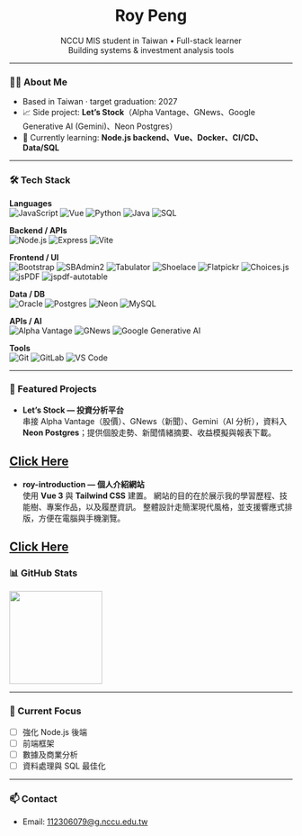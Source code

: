 <!-- Profile Header -->
<h1 align="center">Roy Peng</h1>
<p align="center">
  NCCU MIS student in Taiwan • Full-stack learner<br/>
  Building systems & investment analysis tools
</p>

---

### 🧑‍💻 About Me
- Based in Taiwan · target graduation: 2027      
- 📈 Side project: **Let’s Stock**（Alpha Vantage、GNews、Google Generative AI (Gemini)、Neon Postgres）  
- 🌱 Currently learning: **Node.js backend、Vue、Docker、CI/CD、Data/SQL**  

---

### 🛠 Tech Stack
**Languages**  
![JavaScript](https://img.shields.io/badge/Code-JavaScript-F7DF1E?logo=javascript&logoColor=000)
![Vue](https://img.shields.io/badge/Code-Vue-42b883?logo=vue.js&logoColor=fff)
![Python](https://img.shields.io/badge/Code-Python-3776AB?logo=python&logoColor=fff)
![Java](https://img.shields.io/badge/Code-Java-007396?logo=openjdk&logoColor=fff)
![SQL](https://img.shields.io/badge/Code-SQL-336791?logo=postgresql&logoColor=fff)

**Backend / APIs**  
![Node.js](https://img.shields.io/badge/Runtime-Node.js-339933?logo=node.js&logoColor=fff)
![Express](https://img.shields.io/badge/Web-Express-000000?logo=express&logoColor=fff)
![Vite](https://img.shields.io/badge/Build-Vite-646CFF?logo=vite&logoColor=fff)

**Frontend / UI**  
![Bootstrap](https://img.shields.io/badge/UI-Bootstrap-7952B3?logo=bootstrap&logoColor=fff)
![SBAdmin2](https://img.shields.io/badge/Theme-SBAdmin2-2C3E50)
![Tabulator](https://img.shields.io/badge/Grid-Tabulator-1E90FF)
![Shoelace](https://img.shields.io/badge/Web%20Components-Shoelace-0EA5E9)
![Flatpickr](https://img.shields.io/badge/Date-Flatpickr-16A34A)
![Choices.js](https://img.shields.io/badge/Select-Choices.js-111827)
![jsPDF](https://img.shields.io/badge/PDF-jsPDF-E34F26)
![jspdf-autotable](https://img.shields.io/badge/PDF-jspdf--autotable-ef4444)

**Data / DB**  
![Oracle](https://img.shields.io/badge/DB-Oracle-F80000?logo=oracle&logoColor=fff)
![Postgres](https://img.shields.io/badge/DB-Postgres-4169E1?logo=postgresql&logoColor=fff)
![Neon](https://img.shields.io/badge/Cloud-Neon-00E599)
![MySQL](https://img.shields.io/badge/DB-MySQL-4479A1?logo=mysql&logoColor=fff)

**APIs / AI**  
![Alpha Vantage](https://img.shields.io/badge/API-Alpha%20Vantage-000)
![GNews](https://img.shields.io/badge/API-GNews-0F9D58)
![Google Generative AI](https://img.shields.io/badge/AI-Gemini-4285F4?logo=google&logoColor=fff)

**Tools**  
![Git](https://img.shields.io/badge/SCM-Git-F05032?logo=git&logoColor=fff)
![GitLab](https://img.shields.io/badge/Repo-GitLab-FC6D26?logo=gitlab&logoColor=fff)
![VS Code](https://img.shields.io/badge/IDE-VS%20Code-007ACC?logo=visualstudiocode&logoColor=fff)

---

### 🚀 Featured Projects

- **Let’s Stock — 投資分析平台**  
  串接 Alpha Vantage（股價）、GNews（新聞）、Gemini（AI 分析），資料入 **Neon Postgres**；提供個股走勢、新聞情緒摘要、收益模擬與報表下載。

[Click Here](https://github.com/RoyPeng126/Lets-Stock.git)
---
- **roy-introduction — 個人介紹網站**  
  使用 **Vue 3** 與 **Tailwind CSS** 建置。 網站的目的在於展示我的學習歷程、技能樹、專案作品，以及履歷資訊。 整體設計走簡潔現代風格，並支援響應式排版，方便在電腦與手機瀏覽。

[Click Here](https://github.com/RoyPeng126/roy-introduction)
---

### 📊 GitHub Stats
<p align="left">
  <img src="https://github-readme-stats.vercel.app/api/top-langs/?username=RoyPeng126&layout=compact&theme=white" height="165" />
</p>

---

### 🔭 Current Focus
- [ ] 強化 Node.js 後端 
- [ ] 前端框架 
- [ ] 數據及商業分析  
- [ ] 資料處理與 SQL 最佳化

---

### 📫 Contact
- Email: 112306079@g.nccu.edu.tw
